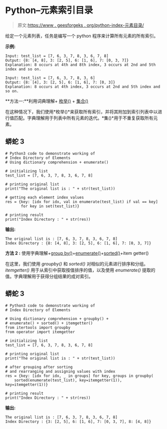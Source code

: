 # Python–元素索引目录

> 原文:[https://www . geesforgeks . org/python-index-元素目录/](https://www.geeksforgeeks.org/python-index-directory-of-elements/)

给定一个元素列表，任务是编写一个 python 程序来计算所有元素的所有索引。

**示例:**

```
Input: test_list = [7, 6, 3, 7, 8, 3, 6, 7, 8]
Output: {8: [4, 8], 3: [2, 5], 6: [1, 6], 7: [0, 3, 7]}
Explanation: 8 occurs at 4th and 8th index, 3 occurs at 2nd and 5th index and so on.

Input: test_list = [7, 6, 3, 7, 8, 3, 6]
Output: {8: [4], 3: [2, 5], 6: [1, 6], 7: [0, 3]}
Explanation: 8 occurs at 4th index, 3 occurs at 2nd and 5th index and so on.
```

**方法一:**利用词典理解+ [枚举()](https://www.geeksforgeeks.org/enumerate-in-python/) + [集合()](https://www.geeksforgeeks.org/python-set-method/)

在这种情况下，我们使用*枚举()*来获取所有索引，并将其附加到索引列表中以进行值匹配。字典理解用于列表中所有元素的迭代。*集()*用于不重复获取所有元素。

## 蟒蛇 3

```
# Python3 code to demonstrate working of
# Index Directory of Elements
# Using dictionary comprehension + enumerate()

# initializing list
test_list = [7, 6, 3, 7, 8, 3, 6, 7, 8]

# printing original list
print("The original list is : " + str(test_list))

# getting each element index values
res = {key: [idx for idx, val in enumerate(test_list) if val == key]
       for key in set(test_list)}

# printing result
print("Index Directory : " + str(res))
```

**输出:**

```
The original list is : [7, 6, 3, 7, 8, 3, 6, 7, 8]
Index Directory : {8: [4, 8], 3: [2, 5], 6: [1, 6], 7: [0, 3, 7]}
```

**方法 2 :** 使用字典理解+[group by()](https://www.geeksforgeeks.org/itertools-groupby-in-python/)+[enumerate()](https://www.geeksforgeeks.org/enumerate-in-python/)+[sorted()](https://www.geeksforgeeks.org/sorted-function-python/)+item getter()

在这里，我们使用 *groupby()* 和 *sorted()* 对相似的元素进行排序和分组。 *itemgetter()* 用于从索引中获取按值排序的值，以及使用 *enumerate()* 提取的值。字典理解用于获得分组结果的成对索引。

## 蟒蛇 3

```
# Python3 code to demonstrate working of
# Index Directory of Elements

# Using dictionary comprehension + groupby() + 
# enumerate() + sorted() + itemgetter()
from itertools import groupby
from operator import itemgetter

# initializing list
test_list = [7, 6, 3, 7, 8, 3, 6, 7, 8]

# printing original list
print("The original list is : " + str(test_list))

# after grouping after sorting
# and rearranging and assigning values with index
res = {key: [idx for idx, _ in groups] for key, groups in groupby(
    sorted(enumerate(test_list), key=itemgetter(1)), key=itemgetter(1))}

# printing result
print("Index Directory : " + str(res))
```

**输出:**

```
The original list is : [7, 6, 3, 7, 8, 3, 6, 7, 8]
Index Directory : {3: [2, 5], 6: [1, 6], 7: [0, 3, 7], 8: [4, 8]}
```